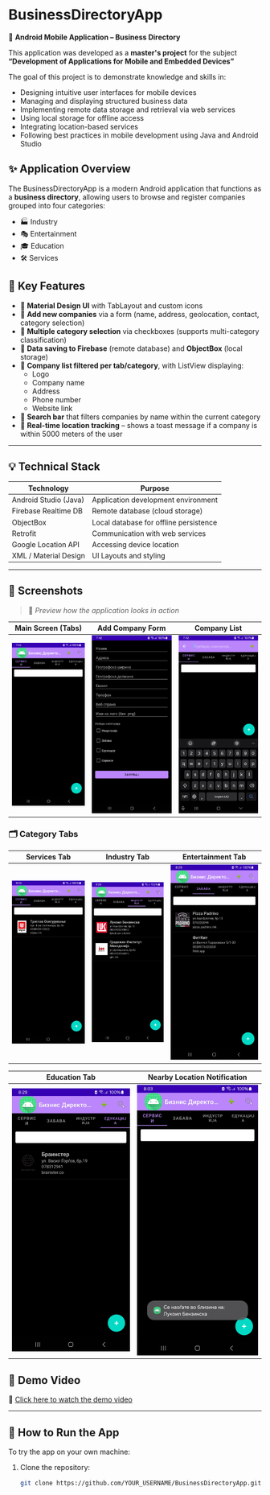# BusinessDirectoryApp

📱 **Android Mobile Application – Business Directory**

This application was developed as a **master's project** for the subject 
**“Development of Applications for Mobile and Embedded Devices”**

The goal of this project is to demonstrate knowledge and skills in:
- Designing intuitive user interfaces for mobile devices
- Managing and displaying structured business data
- Implementing remote data storage and retrieval via web services
- Using local storage for offline access
- Integrating location-based services
- Following best practices in mobile development using Java and Android Studio


## ✨ Application Overview

The BusinessDirectoryApp is a modern Android application that functions as a **business directory**, allowing users to browse and register companies grouped into four categories:

- 🏭 Industry  
- 🎭 Entertainment  
- 🎓 Education  
- 🛠️ Services



## 🧩 Key Features

- 🔹 **Material Design UI** with TabLayout and custom icons  
- 🔹 **Add new companies** via a form (name, address, geolocation, contact, category selection)
- 🔹 **Multiple category selection** via checkboxes (supports multi-category classification)
- 🔹 **Data saving to Firebase** (remote database) and **ObjectBox** (local storage)
- 🔹 **Company list filtered per tab/category**, with ListView displaying:
  - Logo
  - Company name
  - Address
  - Phone number
  - Website link
- 🔹 **Search bar** that filters companies by name within the current category
- 🔹 **Real-time location tracking** – shows a toast message if a company is within 5000 meters of the user

---

## 💡 Technical Stack

| Technology           | Purpose                                |
|----------------------|----------------------------------------|
| Android Studio (Java) | Application development environment   |
| Firebase Realtime DB | Remote database (cloud storage)        |
| ObjectBox            | Local database for offline persistence |
| Retrofit             | Communication with web services        |
| Google Location API  | Accessing device location              |
| XML / Material Design| UI Layouts and styling                |

---

## 📸 Screenshots

> 📍 *Preview how the application looks in action*

| Main Screen (Tabs) | Add Company Form | Company List |
|--------------------|------------------|--------------|
| ![Main](picures/1.jpg) | ![Form](picures/2.jpg) | ![List](picures/3.jpg) |


### 🗂️ Category Tabs

| Services Tab | Industry Tab | Entertainment Tab |
|--------------|--------------|-------------------|
| ![Services](picures/4.jpg) | ![Industry](picures/6.jpg) | ![Entertainment](picures/5.jpg) |

| Education Tab | Nearby Location Notification |
|----------------|------------------------------|
| ![Education](picures/7.jpg) | ![Notification](picures/8.jpg) |

## 🎥 Demo Video

🔗 [Click here to watch the demo video](PUT_YOUR_LINK_HERE)

---

## 🚀 How to Run the App

To try the app on your own machine:

1. Clone the repository:
   ```bash
   git clone https://github.com/YOUR_USERNAME/BusinessDirectoryApp.git


